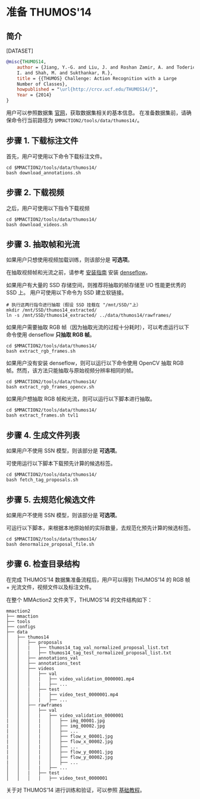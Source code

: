# 准备 THUMOS'14

## 简介

[DATASET]

```BibTex
@misc{THUMOS14,
    author = {Jiang, Y.-G. and Liu, J. and Roshan Zamir, A. and Toderici, G. and Laptev,
    I. and Shah, M. and Sukthankar, R.},
    title = {{THUMOS} Challenge: Action Recognition with a Large
    Number of Classes},
    howpublished = "\url{http://crcv.ucf.edu/THUMOS14/}",
    Year = {2014}
}
```

用户可以参照数据集 [官网](https://www.crcv.ucf.edu/THUMOS14/download.html)，获取数据集相关的基本信息。
在准备数据集前，请确保命令行当前路径为 `$MMACTION2/tools/data/thumos14/`。

## 步骤 1. 下载标注文件

首先，用户可使用以下命令下载标注文件。

```shell
cd $MMACTION2/tools/data/thumos14/
bash download_annotations.sh
```

## 步骤 2. 下载视频

之后，用户可使用以下指令下载视频

```shell
cd $MMACTION2/tools/data/thumos14/
bash download_videos.sh
```

## 步骤 3. 抽取帧和光流

如果用户只想使用视频加载训练，则该部分是 **可选项**。

在抽取视频帧和光流之前，请参考 [安装指南](/docs_zh_CN/install.md) 安装 [denseflow](https://github.com/open-mmlab/denseflow)。

如果用户有大量的 SSD 存储空间，则推荐将抽取的帧存储至 I/O 性能更优秀的 SSD 上。
用户可使用以下命令为 SSD 建立软链接。

```shell
# 执行这两行指令进行抽取（假设 SSD 挂载在 "/mnt/SSD/"上）
mkdir /mnt/SSD/thumos14_extracted/
ln -s /mnt/SSD/thumos14_extracted/ ../data/thumos14/rawframes/
```

如果用户需要抽取 RGB 帧（因为抽取光流的过程十分耗时），可以考虑运行以下命令使用 denseflow **只抽取 RGB 帧**。

```shell
cd $MMACTION2/tools/data/thumos14/
bash extract_rgb_frames.sh
```

如果用户没有安装 denseflow，则可以运行以下命令使用 OpenCV 抽取 RGB 帧。然而，该方法只能抽取与原始视频分辨率相同的帧。

```shell
cd $MMACTION2/tools/data/thumos14/
bash extract_rgb_frames_opencv.sh
```

如果用户想抽取 RGB 帧和光流，则可以运行以下脚本进行抽取。

```shell
cd $MMACTION2/tools/data/thumos14/
bash extract_frames.sh tvl1
```

## 步骤 4. 生成文件列表

如果用户不使用 SSN 模型，则该部分是 **可选项**。

可使用运行以下脚本下载预先计算的候选标签。

```shell
cd $MMACTION2/tools/data/thumos14/
bash fetch_tag_proposals.sh
```

## 步骤 5. 去规范化候选文件

如果用户不使用 SSN 模型，则该部分是 **可选项**。

可运行以下脚本，来根据本地原始帧的实际数量，去规范化预先计算的候选标签。

```shell
cd $MMACTION2/tools/data/thumos14/
bash denormalize_proposal_file.sh
```

## 步骤 6. 检查目录结构

在完成 THUMOS'14 数据集准备流程后，用户可以得到 THUMOS'14 的 RGB 帧 + 光流文件，视频文件以及标注文件。

在整个 MMAction2 文件夹下，THUMOS'14 的文件结构如下：

```
mmaction2
├── mmaction
├── tools
├── configs
├── data
│   ├── thumos14
│   │   ├── proposals
│   │   |   ├── thumos14_tag_val_normalized_proposal_list.txt
│   │   |   ├── thumos14_tag_test_normalized_proposal_list.txt
│   │   ├── annotations_val
│   │   ├── annotations_test
│   │   ├── videos
│   │   │   ├── val
│   │   │   |   ├── video_validation_0000001.mp4
│   │   │   |   ├── ...
│   │   |   ├── test
│   │   │   |   ├── video_test_0000001.mp4
│   │   │   |   ├── ...
│   │   ├── rawframes
│   │   │   ├── val
│   │   │   |   ├── video_validation_0000001
|   │   │   |   │   ├── img_00001.jpg
|   │   │   |   │   ├── img_00002.jpg
|   │   │   |   │   ├── ...
|   │   │   |   │   ├── flow_x_00001.jpg
|   │   │   |   │   ├── flow_x_00002.jpg
|   │   │   |   │   ├── ...
|   │   │   |   │   ├── flow_y_00001.jpg
|   │   │   |   │   ├── flow_y_00002.jpg
|   │   │   |   │   ├── ...
│   │   │   |   ├── ...
│   │   |   ├── test
│   │   │   |   ├── video_test_0000001
```

关于对 THUMOS'14 进行训练和验证，可以参照 [基础教程](/docs_zh_CN/getting_started.md)。
